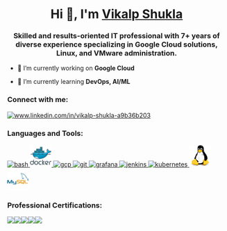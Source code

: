 <h1 align="center">Hi 👋, I'm <a href="https://www.linkedin.com/in/vikalp-shukla-a9b36b203">Vikalp Shukla</a></h1>
<h3 align="center">Skilled and results-oriented IT professional with 7+ years of diverse experience specializing in Google Cloud solutions, Linux, and VMware administration.</h3>

- 🔭 I’m currently working on **Google Cloud**

- 🌱 I’m currently learning **DevOps, AI/ML**

<h3 align="left">Connect with me:</h3>
<p align="left">
<a href="https://linkedin.com/in/vikalp-shukla-a9b36b203" target="blank"><img align="center" src="https://raw.githubusercontent.com/rahuldkjain/github-profile-readme-generator/master/src/images/icons/Social/linked-in-alt.svg" alt="www.linkedin.com/in/vikalp-shukla-a9b36b203" height="40" width="50" /></a>
</p>

<h3 align="left">Languages and Tools:</h3>
<p align="left"> <a href="https://www.gnu.org/software/bash/" target="_blank" rel="noreferrer"> <img src="https://www.vectorlogo.zone/logos/gnu_bash/gnu_bash-icon.svg" alt="bash" width="50" height="50"/> </a> <a href="https://www.docker.com/" target="_blank" rel="noreferrer"> <img src="https://raw.githubusercontent.com/devicons/devicon/master/icons/docker/docker-original-wordmark.svg" alt="docker" width="50" height="50"/> </a> <a href="https://cloud.google.com" target="_blank" rel="noreferrer"> <img src="https://www.vectorlogo.zone/logos/google_cloud/google_cloud-icon.svg" alt="gcp" width="50" height="50"/> </a> <a href="https://git-scm.com/" target="_blank" rel="noreferrer"> <img src="https://www.vectorlogo.zone/logos/git-scm/git-scm-icon.svg" alt="git" width="50" height="50"/> </a> <a href="https://grafana.com" target="_blank" rel="noreferrer"> <img src="https://www.vectorlogo.zone/logos/grafana/grafana-icon.svg" alt="grafana" width="50" height="50"/> </a> <a href="https://www.jenkins.io" target="_blank" rel="noreferrer"> <img src="https://www.vectorlogo.zone/logos/jenkins/jenkins-icon.svg" alt="jenkins" width="50" height="50"/> </a> <a href="https://kubernetes.io" target="_blank" rel="noreferrer"> <img src="https://www.vectorlogo.zone/logos/kubernetes/kubernetes-icon.svg" alt="kubernetes" width="50" height="50"/> </a> <a href="https://www.linux.org/" target="_blank" rel="noreferrer"> <img src="https://raw.githubusercontent.com/devicons/devicon/master/icons/linux/linux-original.svg" alt="linux" width="50" height="50"/> </a> <a href="https://www.mysql.com/" target="_blank" rel="noreferrer"> <img src="https://raw.githubusercontent.com/devicons/devicon/master/icons/mysql/mysql-original-wordmark.svg" alt="mysql" width="50" height="50"/> </a> </p>

<h3 align="left">Professional Certifications:</h3>
<p align="left">
<div style="display: flex; flex-wrap: nowrap; overflow-x: auto;">
    <a href="https://rhtapps.redhat.com/verify?certId=210-070-371" target="_blank"><img src="https://images.credly.com/size/680x680/images/572de0ba-2c59-4816-a59d-b0e1687e45ee/image.png" width="120" /></a>
    <a href="https://www.credly.com/badges/efb9da12-d3cc-4016-aedf-d7f64abc6234" target="_blank"><img src="https://api.accredible.com/v1/frontend/credential_website_embed_image/badge/45954152" width="120" /></a>
    <a href="https://www.credly.com/badges/cc0ccc41-7c73-48d2-998b-d83f187fe8cb" target="_blank"><img src="https://api.accredible.com/v1/frontend/credential_website_embed_image/badge/66478551" width="120" /></a>
    <a href="https://www.credly.com/badges/42b331cb-708c-4ea7-9fdf-7a13447684c5" target="_blank"><img src="https://api.accredible.com/v1/frontend/credential_website_embed_image/badge/73412563" width="120" /></a>
    <a href="https://www.credly.com/badges/bd470126-3a93-4407-898c-6431c5e61568" target="_blank"><img src="https://api.accredible.com/v1/frontend/credential_website_embed_image/badge/55773486" width="120" /></a>
</div>
</p>
